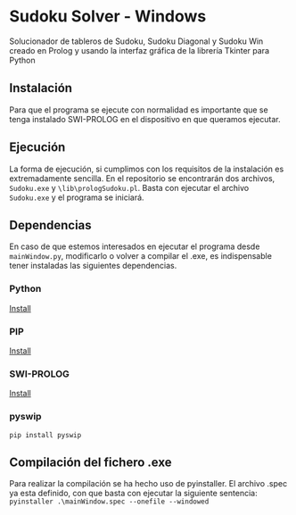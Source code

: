 # Sudoku Solver - Windows
Solucionador de tableros de Sudoku, Sudoku Diagonal y Sudoku Win creado en Prolog y usando la interfaz gráfica de la librería Tkinter para Python

## Instalación
Para que el programa se ejecute con normalidad es importante que se tenga instalado SWI-PROLOG en el dispositivo en que queramos ejecutar.

## Ejecución
La forma de ejecución, si cumplimos con los requisitos de la instalación es extremadamente sencilla. En el repositorio se encontrarán dos archivos, `Sudoku.exe` y `\lib\prologSudoku.pl`. Basta con ejecutar el archivo `Sudoku.exe` y el programa se iniciará.

## Dependencias
En caso de que estemos interesados en ejecutar el programa desde `mainWindow.py`, modificarlo o volver a compilar el .exe, es indispensable tener instaladas las siguientes dependencias.
### Python

[Install](https://www.python.org/downloads/)

### PIP

[Install](https://pypi.org/project/pip/)

### SWI-PROLOG

[Install](https://www.swi-prolog.org/download/stable)

### pyswip
`pip install pyswip`

## Compilación del fichero .exe
Para realizar la compilación se ha hecho uso de pyinstaller.
El archivo .spec ya esta definido, con que basta con ejecutar la siguiente sentencia:
`pyinstaller .\mainWindow.spec --onefile --windowed`